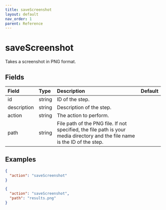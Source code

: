 ```yaml
---
title: saveScreenshot
layout: default
nav_order: 1
parent: Reference
---
```


# saveScreenshot

Takes a screenshot in PNG format.

## Fields

Field | Type | Description | Default
:-- | :-- | :-- | :--
id | string | ID of the step. | 
description | string | Description of the step. | 
action | string | The action to perform. | 
path | string | File path of the PNG file. If not specified, the file path is your media directory and the file name is the ID of the step. | 

## Examples

```json
{
  "action": "saveScreenshot"
}
```

```json
{
  "action": "saveScreenshot",
  "path": "results.png"
}
```

